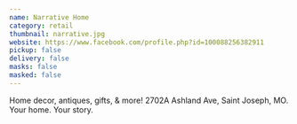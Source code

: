 ```yaml
---
name: Narrative Home
category: retail
thumbnail: narrative.jpg
website: https://www.facebook.com/profile.php?id=100088256382911
pickup: false
delivery: false
masks: false
masked: false
---
```

Home decor, antiques, gifts, & more! 2702A Ashland Ave, Saint Joseph, MO. Your home. Your story.